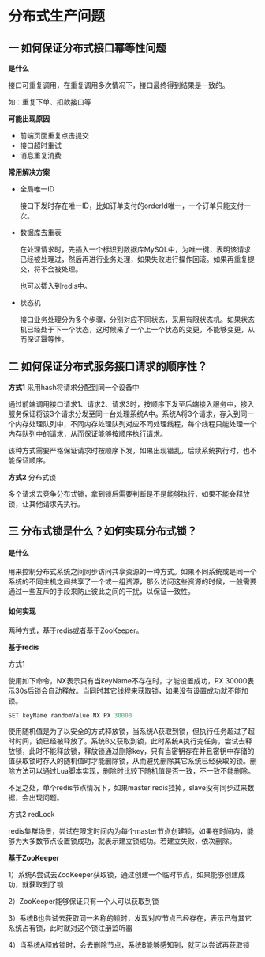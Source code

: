 # 分布式生产问题

## 一 如何保证分布式接口幂等性问题

**是什么**

接口可重复调用，在重复调用多次情况下，接口最终得到结果是一致的。

如：重复下单、扣款接口等

**可能出现原因**

- 前端页面重复点击提交	
- 接口超时重试
- 消息重复消费

**常用解决方案**

- 全局唯一ID

  接口下发时存在唯一ID，比如订单支付的orderId唯一，一个订单只能支付一次。

- 数据库去重表

  在处理请求时，先插入一个标识到数据库MySQL中，为唯一键，表明该请求已经被处理过，然后再进行业务处理，如果失败进行操作回滚。如果再重复提交，将不会被处理。

  也可以插入到redis中。

- 状态机

  接口业务处理分为多个步骤，分别对应不同状态，采用有限状态机。如果状态机已经处于下一个状态，这时候来了一个上一个状态的变更，不能够变更，从而保证幂等性。

## 二 如何保证分布式服务接口请求的顺序性？

**方式1** 采用hash将请求分配到同一个设备中

通过前端调用接口请求1、请求2、请求3时，按顺序下发至后端接入服务中，接入服务保证将该3个请求分发至同一台处理系统A中。系统A将3个请求，存入到同一个内存处理队列中，不同内存处理队列对应不同处理线程，每个线程只能处理一个内存队列中的请求，从而保证能够按顺序执行请求。

该种方式需要严格保证请求时按顺序下发，如果出现错乱，后续系统执行时，也不能保证顺序。

**方式2** 分布式锁

多个请求去竞争分布式锁，拿到锁后需要判断是不是能够执行，如果不能会释放锁，让其他请求先执行。



## 三 分布式锁是什么？如何实现分布式锁？ 

#### 是什么

用来控制分布式系统之间同步访问共享资源的一种方式。如果不同系统或是同一个系统的不同主机之间共享了一个或一组资源，那么访问这些资源的时候，一般需要通过一些互斥的手段来防止彼此之间的干扰，以保证一致性。

#### 如何实现

两种方式，基于redis或者基于ZooKeeper。

**基于redis**

方式1

使用如下命令，NX表示只有当keyName不存在时，才能设置成功，PX 30000表示30s后锁会自动释放。当同时其它线程来获取锁，如果没有设置成功就不能加锁。

```java
SET keyName randomValue NX PX 30000
```

使用随机值是为了以安全的方式释放锁，当系统A获取到锁，但执行任务超过了超时时间，锁已经被释放了。系统B又获取到锁，此时系统A执行完任务，尝试去释放锁，此时不能释放锁，释放锁通过删除key，只有当密钥存在并且密钥中存储的值获取锁时存入的随机值时才能删除锁，从而避免删除其它系统已经获取的锁。删除方法可以通过Lua脚本实现，删除时比较下随机值是否一致，不一致不能删除。

不足之处，单个redis节点情况下，如果master redis挂掉，slave没有同步过来数据，会出现问题。

方式2  redLock

redis集群场景，尝试在限定时间内为每个master节点创建锁，如果在时间内，能够为大多数节点设置锁成功，就表示建立锁成功。若建立失败，依次删除。

**基于ZooKeeper**

1）系统A尝试去ZooKeeper获取锁，通过创建一个临时节点，如果能够创建成功，就获取到了锁

2）ZooKeeper能够保证只有一个人可以获取到锁

3）系统B也尝试去获取同一名称的锁时，发现对应节点已经存在，表示已有其它系统占有锁，此时就对这个锁注册监听器

4）当系统A释放锁时，会去删除节点，系统B能够感知到，就可以尝试再获取锁

























































































































